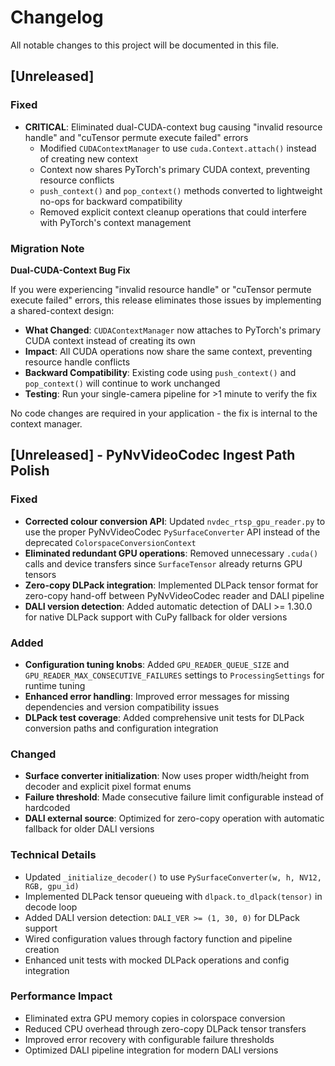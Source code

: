 # Changelog

All notable changes to this project will be documented in this file.

## [Unreleased]

### Fixed
- **CRITICAL**: Eliminated dual-CUDA-context bug causing "invalid resource handle" and "cuTensor permute execute failed" errors
  - Modified `CUDAContextManager` to use `cuda.Context.attach()` instead of creating new context
  - Context now shares PyTorch's primary CUDA context, preventing resource conflicts
  - `push_context()` and `pop_context()` methods converted to lightweight no-ops for backward compatibility
  - Removed explicit context cleanup operations that could interfere with PyTorch's context management

### Migration Note
**Dual-CUDA-Context Bug Fix**

If you were experiencing "invalid resource handle" or "cuTensor permute execute failed" errors, this release eliminates those issues by implementing a shared-context design:

- **What Changed**: `CUDAContextManager` now attaches to PyTorch's primary CUDA context instead of creating its own
- **Impact**: All CUDA operations now share the same context, preventing resource handle conflicts
- **Backward Compatibility**: Existing code using `push_context()` and `pop_context()` will continue to work unchanged
- **Testing**: Run your single-camera pipeline for >1 minute to verify the fix

No code changes are required in your application - the fix is internal to the context manager.

## [Unreleased] - PyNvVideoCodec Ingest Path Polish

### Fixed
- **Corrected colour conversion API**: Updated `nvdec_rtsp_gpu_reader.py` to use the proper PyNvVideoCodec `PySurfaceConverter` API instead of the deprecated `ColorspaceConversionContext`
- **Eliminated redundant GPU operations**: Removed unnecessary `.cuda()` calls and device transfers since `SurfaceTensor` already returns GPU tensors
- **Zero-copy DLPack integration**: Implemented DLPack tensor format for zero-copy hand-off between PyNvVideoCodec reader and DALI pipeline
- **DALI version detection**: Added automatic detection of DALI >= 1.30.0 for native DLPack support with CuPy fallback for older versions

### Added
- **Configuration tuning knobs**: Added `GPU_READER_QUEUE_SIZE` and `GPU_READER_MAX_CONSECUTIVE_FAILURES` settings to `ProcessingSettings` for runtime tuning
- **Enhanced error handling**: Improved error messages for missing dependencies and version compatibility issues
- **DLPack test coverage**: Added comprehensive unit tests for DLPack conversion paths and configuration integration

### Changed
- **Surface converter initialization**: Now uses proper width/height from decoder and explicit pixel format enums
- **Failure threshold**: Made consecutive failure limit configurable instead of hardcoded
- **DALI external source**: Optimized for zero-copy operation with automatic fallback for older DALI versions

### Technical Details
- Updated `_initialize_decoder()` to use `PySurfaceConverter(w, h, NV12, RGB, gpu_id)` 
- Implemented DLPack tensor queueing with `dlpack.to_dlpack(tensor)` in decode loop
- Added DALI version detection: `DALI_VER >= (1, 30, 0)` for DLPack support
- Wired configuration values through factory function and pipeline creation
- Enhanced unit tests with mocked DLPack operations and config integration

### Performance Impact
- Eliminated extra GPU memory copies in colorspace conversion
- Reduced CPU overhead through zero-copy DLPack tensor transfers
- Improved error recovery with configurable failure thresholds
- Optimized DALI pipeline integration for modern DALI versions 